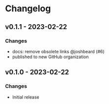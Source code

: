 # Changelog

## v0.1.1 - 2023-02-22

### Changes

- docs: remove obsolete links @joshbeard (#6)
- published to new GitHub organization

## v0.1.0 - 2023-02-22

### Changes

- Initial release
